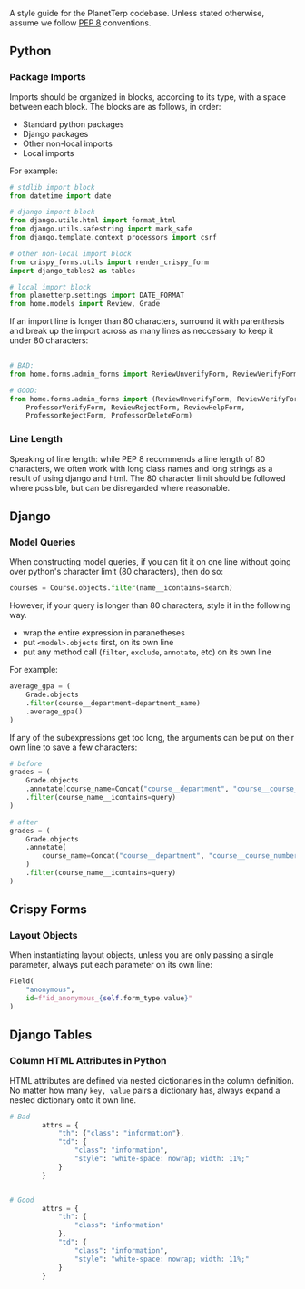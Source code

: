 A style guide for the PlanetTerp codebase. Unless stated otherwise, assume we
follow [PEP 8](https://www.python.org/dev/peps/pep-0008/) conventions.

## Python

### Package Imports

Imports should be organized in blocks, according to its type, with a space
between each block. The blocks are as follows, in order:

* Standard python packages
* Django packages
* Other non-local imports
* Local imports

For example:

```python
# stdlib import block
from datetime import date

# django import block
from django.utils.html import format_html
from django.utils.safestring import mark_safe
from django.template.context_processors import csrf

# other non-local import block
from crispy_forms.utils import render_crispy_form
import django_tables2 as tables

# local import block
from planetterp.settings import DATE_FORMAT
from home.models import Review, Grade
```

If an import line is longer than 80 characters, surround it with parenthesis and
break up the import across as many lines as neccessary to keep it under 80 characters:

```python
                                                                         # 80 chars
# BAD:                                                                         |
from home.forms.admin_forms import ReviewUnverifyForm, ReviewVerifyForm, ProfessorVerifyForm, ReviewRejectForm, ReviewHelpForm, ProfessorRejectForm, ProfessorDeleteForm

# GOOD:
from home.forms.admin_forms import (ReviewUnverifyForm, ReviewVerifyForm,
    ProfessorVerifyForm, ReviewRejectForm, ReviewHelpForm,
    ProfessorRejectForm, ProfessorDeleteForm)
```

### Line Length

Speaking of line length: while PEP 8 recommends a line length of 80 characters, we often work with long class names and
long strings as a result of using django and html. The 80 character limit should be followed where possible, but
can be disregarded where reasonable.

## Django

### Model Queries

When constructing model queries, if you can fit it on one line without going
over python's character limit (80 characters), then do so:

```python
courses = Course.objects.filter(name__icontains=search)
```

However, if your query is longer than 80 characters, style it in the following way.

* wrap the entire expression in paranetheses
* put `<model>.objects` first, on its own line
* put any method call (`filter`, `exclude`, `annotate`, etc) on its own line

For example:

```python
average_gpa = (
    Grade.objects
    .filter(course__department=department_name)
    .average_gpa()
)
```

If any of the subexpressions get too long, the arguments can be put on their own line to save a few characters:

```python
# before
grades = (
    Grade.objects
    .annotate(course_name=Concat("course__department", "course__course_number"))
    .filter(course_name__icontains=query)
)

# after
grades = (
    Grade.objects
    .annotate(
        course_name=Concat("course__department", "course__course_number")
    )
    .filter(course_name__icontains=query)
)
```

## Crispy Forms

### Layout Objects

When instantiating layout objects, unless you are only passing a single parameter, always put each parameter on its own line:

```python
Field(
    "anonymous",
    id=f"id_anonymous_{self.form_type.value}"
)
```

## Django Tables

### Column HTML Attributes in Python

HTML attributes are defined via nested dictionaries in the column definition. No matter how many ```key, value``` pairs a dictionary has, always expand a nested dictionary onto it own line.

```python
# Bad
        attrs = {
            "th": {"class": "information"},
            "td": {
                "class": "information",
                "style": "white-space: nowrap; width: 11%;"
            }
        }


# Good
        attrs = {
            "th": {
                "class": "information"
            },
            "td": {
                "class": "information",
                "style": "white-space: nowrap; width: 11%;"
            }
        }
```
